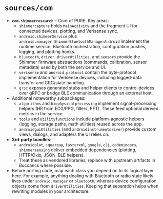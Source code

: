 # `sources/com`

- **`com.shimmerresearch`** – Core of PURE. Key areas:
    - `shimmercapture` holds `MainActivity` and the fragment UI for connected devices, plotting, and Verisense sync.
    - `android.shimmerService` plus `android.manager.ShimmerBluetoothManagerAndroid` implement the runtime service,
      Bluetooth orchestration, configuration pushes, logging, and plotting hooks.
    - `bluetooth`, `driver`, `driverUtilities`, and `sensors` provide the Shimmer firmware abstractions (commands,
      calibration, sensor metadata) used by both the service and UI.
    - `verisense` and `android.protocol` contain the byte-protocol implementation for Verisense devices, including
      logged-data transfer and CRC/state handling.
    - `grpc` exposes generated stubs and helper clients to control devices over gRPC or bridge BLE communication through
      an external host.
- Additional noteworthy subpackages:
    - `algorithms` and `biophysicalprocessing` implement signal-processing helpers (HR from ECG/PPG, filters, FFT).
      These feed optional derived metrics in the service.
    - `tools` and `utilityfunctions` include platform-agnostic helpers (logging, storage paths, math utilities) reused
      across the app.
    - `androidguiUtilities` (and `androidinstrumentdriver`) provide custom views, dialogs, and adapters the UI relies
      on.
- **3rd-party bundles**:
    - `androidplot`, `squareup`, `fasterxml`, `google`, `clj`, `codeminders`, `shimmersensing` deliver embedded
      dependencies (plotting, HTTP/Okio, JSON, BLE helpers).
    - Treat these as vendored libraries; replace with upstream artifacts in Buccancs where possible.
- Before porting code, map each class you depend on to its logical layer here. For example, anything dealing with
  Bluetooth or radio state likely lives under `android.manager` or `bluetooth`, whereas device configuration objects
  come from `driverUtilities`. Keeping that separation helps when rewriting modules in your architecture.
